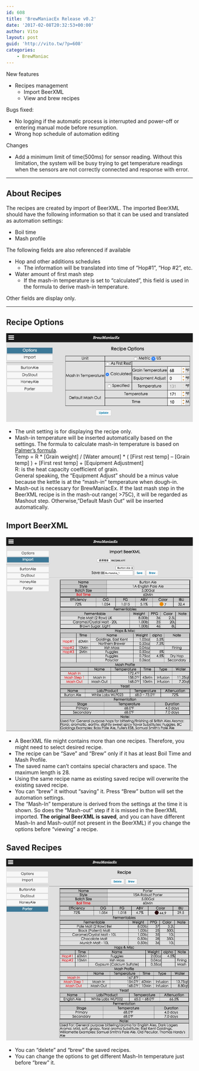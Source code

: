 ```yaml
---
id: 608
title: 'BrewManiacEx Release v0.2'
date: '2017-02-08T20:32:53+00:00'
author: Vito
layout: post
guid: 'http://vito.tw/?p=608'
categories:
    - BrewManiac
---
```


New features

- Recipes management 
    - Import BeerXML
    - View and brew recipes

Bugs fixed:

- No logging if the automatic process is interrupted and power-off or entering manual mode before resumption.
- Wrong hop schedule of automation editing

Changes

- Add a minimum limit of time(500ms) for sensor reading. Without this limitation, the system will be busy trying to get temperature readings when the sensors are not correctly connected and response with error.

- - - - - -

## About Recipes

The recipes are created by import of BeerXML. The imported BeerXML should have the following information so that it can be used and translated as automation settings:

- Boil time
- Mash profile

The following fields are also referenced if available

- Hop and other additions schedules 
    - The information will be translated into time of “Hop#1”, “Hop #2”, etc.
- Water amount of first mash step 
    - If the mash-in temperature is set to “calculated”, this field is used in the formula to derive mash-in temperature.

Other fields are display only.

- - - - - -

## Recipe Options

![recipe-option](/wp-content/uploads/2017/02/recipe-option.jpg)

- The unit setting is for displaying the recipe only.
- Mash-in temperature will be inserted automatically based on the settings. The formula to calculate mash-in temperature is based on [Palmer’s formula](http://howtobrew.com/book/section-3/the-methods-of-mashing/calculations-for-boiling-water-additions).  
    Temp = R \* \[Grain weight\] / \[Water amount\] \* ( \[First rest temp\] – \[Grain temp\] ) + \[First rest temp\] + \[Equipment Adjustment\]  
    R: is the heat capacity coefficient of grain.  
    General speaking, the “Equipment Adjust” should be a minus value because the kettle is at the “mash-in” temperature when dough-in.
- Mash-out is necessary for BrewManiacEx. If the last mash step in the BeerXML recipe is in the mash-out range( &gt;75C), it will be regarded as Mashout step. Otherwise,”Default Mash Out” will be inserted automatically.

## Import BeerXML

![recipe-import](/wp-content/uploads/2017/02/recipe-import-1.jpg)

- A BeerXML file might contains more than one recipes. Therefore, you might need to select desired recipe.
- The recipe can be “Save” and “Brew” only if it has at least Boil Time and Mash Profile.
- The saved name can’t contains special characters and space. The maximum length is 28.
- Using the same recipe name as existing saved recipe will overwrite the existing saved recipe.
- You can “brew” it without “saving” it. Press “Brew” button will set the automation settings.
- The “Mash-In” temperature is derived from the settings at the time it is shown. So does the “Mash-out” step if it is missed in the BeerXML imported. **The original BeerXML is saved**, and you can have different Mash-In and Mash-out(if not present in the BeerXML) if you change the options before “viewing” a recipe.

## Saved Recipes

![recipe-view](/wp-content/uploads/2017/02/recipe-view-1.jpg)

- You can “delete” and “brew” the saved recipes.
- You can change the options to get different Mash-In temperature just before “brew” it.